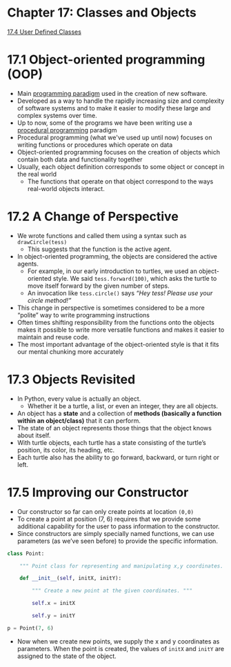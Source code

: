 # Chapter 17: Classes and Objects

[17.4 User Defined Classes](Chapter%2017%20Classes%20and%20Objects%20fb1cb90917cb4764bc8530166090d99e/17%204%20User%20Defined%20Classes%2065bfaccf034d41e09678eb07d26bc783.md)

# 17.1 Object-oriented programming (OOP)

- Main [programming paradigm](http://en.wikipedia.org/wiki/Programming_paradigm) used in the creation of new software.
- Developed as a way to handle the rapidly increasing size and complexity of software systems and to make it easier to modify these large and complex systems over time.
- Up to now, some of the programs we have been writing use a [procedural programming](http://en.wikipedia.org/wiki/Procedural_programming) paradigm
- Procedural programming (what we've used up until now) focuses on writing functions or procedures which operate on data
- Object-oriented programming focuses on the creation of objects which contain both data and functionality together
- Usually, each object definition corresponds to some object or concept in the real world
    - The functions that operate on that object correspond to the ways real-world objects interact.

# 17.2 A Change of Perspective

- We wrote functions and called them using a syntax such as `drawCircle(tess)`
    - This suggests that the function is the active agent.
- In object-oriented programming, the objects are considered the active agents.
    - For example, in our early introduction to turtles, we used an object-oriented style. We said `tess.forward(100)`, which asks the turtle to move itself forward by the given number of steps.
    - An invocation like `tess.circle()` says *“Hey tess! Please use your circle method!”*
- This change in perspective is sometimes considered to be a more “polite” way to write programming instructions
- Often times shifting responsibility from the functions onto the objects makes it possible to write more versatile functions and makes it easier to maintain and reuse code.
- The most important advantage of the object-oriented style is that it fits our mental chunking more accurately

# 17.3 Objects Revisited

- In Python, every value is actually an object.
    - Whether it be a turtle, a list, or even an integer, they are all objects.
- An object has a **state** and a collection of **methods (basically a function within an object/class)** that it can perform.
- The state of an object represents those things that the object knows about itself.
- With turtle objects, each turtle has a state consisting of the turtle’s position, its color, its heading, etc.
- Each turtle also has the ability to go forward, backward, or turn right or left.

# 17.5 Improving our Constructor

- Our constructor so far can only create points at location `(0,0)`
- To create a point at position (7, 6) requires that we provide some additional capability for the user to pass information to the constructor.
- Since constructors are simply specially named functions, we can use parameters (as we’ve seen before) to provide the specific information.

```python
class Point:

	""" Point class for representing and manipulating x,y coordinates. """

	def __init__(self, initX, initY):

    	""" Create a new point at the given coordinates. """

	    self.x = initX

		self.y = initY

p = Point(7, 6)
```

- Now when we create new points, we supply the x and y coordinates as parameters. When the point is created, the values of﻿ `initX` and ﻿`initY` are assigned to the state of the object.
